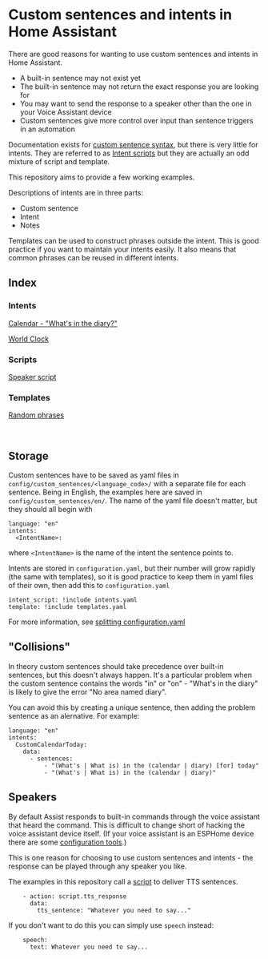 # Custom sentences and intents in Home Assistant

There are good reasons for wanting to use custom sentences and intents in Home Assistant.

* A built-in sentence may not exist yet
* The built-in sentence may not return the exact response you are looking for
* You may want to send the response to a speaker other than the one in your Voice Assistant device
* Custom sentences give more control over input than sentence triggers in an automation

Documentation exists for [custom sentence syntax](https://developers.home-assistant.io/docs/voice/intent-recognition/template-sentence-syntax/), but there is very little for intents. They are referred to as [Intent scripts](https://www.home-assistant.io/integrations/intent_script/) but they are actually an odd mixture of script and template.

This repository aims to provide a few working examples.

Descriptions of intents are in three parts:

 * Custom sentence
 * Intent
 * Notes
   
Templates can be used to construct phrases outside the intent. This is good practice if you want to maintain your intents easily. It also means that common phrases can be reused in different intents.


## Index

### Intents

[Calendar - "What's in the diary?"](https://github.com/jackjourneyman/custom-sentences-and-intents-in-Home-Assistant/blob/main/calendar.md)

[World Clock](https://github.com/jackjourneyman/custom-sentences-and-intents-in-Home-Assistant/blob/main/world_clock.md)

### Scripts

[Speaker script](https://github.com/jackjourneyman/custom-sentences-and-intents-in-Home-Assistant/blob/main/speaker_script.md)

### Templates

[Random phrases](https://github.com/jackjourneyman/custom-sentences-and-intents-in-Home-Assistant/blob/main/random_phrases.md)

&nbsp;
## Storage

Custom sentences have to be saved as yaml files in ```config/custom_sentences/<language_code>/``` with a separate file for each sentence. Being in English, the examples here are saved in ```config/custom_sentences/en/```. The name of the yaml file doesn't matter, but they should all begin with
```
language: "en"
intents:
  <IntentName>:
```
where ```<IntentName>``` is the name of the intent the sentence points to.

Intents are stored in ```configuration.yaml```, but their number will grow rapidly (the same with templates), so it is good practice to keep them in yaml files of their own, then add this to ```configuration.yaml```
```
intent_script: !include intents.yaml
template: !include templates.yaml
```
For more information, see [splitting configuration.yaml](https://www.home-assistant.io/docs/configuration/splitting_configuration/)

## "Collisions"

In theory custom sentences should take precedence over built-in sentences, but this doesn't always happen. It's a particular problem when the custom sentence contains the words "in" or "on" - "What's in the diary" is likely to give the error "No area named diary".

You can avoid this by creating a unique sentence, then adding the problem sentence as an alernative. For example:
```
language: "en"
intents:
  CustomCalendarToday:
    data:
      - sentences:
          - "(What's | What is) in the (calendar | diary) [for] today"
          - "(What's | What is) in the (calendar | diary)"
```
## Speakers

By default Assist responds to built-in commands through the voice assistant that heard the command. This is difficult to change short of hacking the voice assistant device itself. (If your voice assistant is an ESPHome device there are some [configuration tools](https://esphome.io/components/voice_assistant.html).)

This is one reason for choosing to use custom sentences and intents - the response can be played through any speaker you like.

The examples in this repository call a [script](https://github.com/jackjourneyman/custom-sentences-and-intents-in-Home-Assistant/blob/main/speaker_script.md) to deliver TTS sentences.
```
    - action: script.tts_response
      data:
        tts_sentence: "Whatever you need to say..."
```
If you don't want to do this you can simply use ```speech``` instead:
```
    speech:
      text: Whatever you need to say...
```

